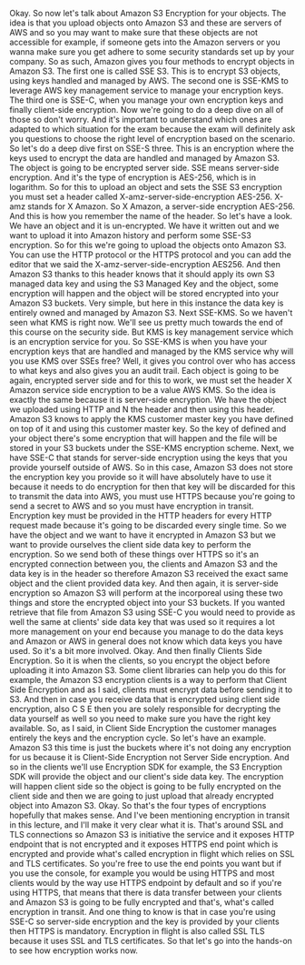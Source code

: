 
<v Narrator>Okay. So now let's talk about</v>
Amazon S3 Encryption for your objects.
The idea is that you upload objects onto Amazon S3
and these are servers of AWS
and so you may want to make sure that
these objects are not accessible
for example, if someone gets into the Amazon servers
or you wanna make sure you get adhere
to some security standards set up by your company.
So as such, Amazon gives you four methods to encrypt objects
in Amazon S3.
The first one is called SSE S3.
This is to encrypt S3 objects,
using keys handled and managed by AWS.
The second one is SSE-KMS
to leverage AWS key management service
to manage your encryption keys.
The third one is SSE-C,
when you manage your own encryption keys
and finally client-side encryption.
Now we're going to do a deep dive on all of those
so don't worry.
And it's important to understand which ones are adapted
to which situation for the exam
because the exam will definitely ask you questions
to choose the right level of encryption
based on the scenario.
So let's do a deep dive first on SSE-S three.
This is an encryption where the keys
used to encrypt the data are handled
and managed by Amazon S3.
The object is going to be encrypted server side.
SSE means server-side encryption.
And it's the type of encryption is AES-256,
which is in logarithm.
So for this to upload an object
and sets the SSE S3 encryption
you must set a header called X-amz-server-side-encryption
AES-256. X-amz stands for
X Amazon.
So X Amazon, a server-side encryption AES-256.
And this is how you remember the name of the header.
So let's have a look.
We have an object and it is un-encrypted.
We have it written out
and we want to upload it into Amazon history
and perform some SSE-S3 encryption.
So for this
we're going to upload the objects onto Amazon S3.
You can use the HTTP protocol or the HTTPS protocol
and you can add the editor that we said
the X-amz-server-side-encryption AES256.
And then Amazon S3
thanks to this header knows that it should apply its own
S3 managed data key
and using the S3 Managed Key and the object,
some encryption will happen
and the object will be stored encrypted
into your Amazon S3 buckets.
Very simple, but here in this instance
the data key is entirely owned
and managed by Amazon S3.
Next SSE-KMS.
So we haven't seen what KMS is right now.
We'll see us pretty much towards the end of this course
on the security side.
But KMS is key management service
which is an encryption service for you.
So SSE-KMS is when you have your encryption keys
that are handled and managed by the KMS service
why will you use KMS over SSEs free?
Well, it gives you control over
who has access to what keys
and also gives you an audit trail.
Each object is going to be again, encrypted server side
and for this to work, we must set the header
X Amazon service side encryption to be a value AWS KMS.
So the idea is exactly the same
because it is server-side encryption.
We have the object we uploaded using HTTP and N the header
and then using this header.
Amazon S3 knows to apply the KMS customer master key
you have defined on top of it
and using this customer master key.
So the key of defined and your object
there's some encryption that will happen
and the file will be stored
in your S3 buckets under the SSE-KMS encryption scheme.
Next, we have SSE-C
that stands for server-side encryption
using the keys that you provide yourself outside of AWS.
So in this case, Amazon S3
does not store the encryption key you provide
so it will have absolutely have to use it
because it needs to do encryption
for then that key will be discarded
for this to transmit the data into AWS,
you must use HTTPS
because you're going to send a secret to AWS
and so you must have encryption in transit.
Encryption key must be provided in the HTTP headers
for every HTTP request made
because it's going to be discarded every single time.
So we have the object
and we want to have it encrypted in Amazon S3
but we want to provide ourselves
the client side data key
to perform the encryption.
So we send both of these things over HTTPS
so it's an encrypted connection between you,
the clients and Amazon S3
and the data key is in the header
so therefore Amazon S3 received the exact same object
and the client provided data key.
And then again, it is server-side encryption
so Amazon S3 will perform at the incorporeal
using these two things
and store the encrypted object into your S3 buckets.
If you wanted retrieve that file
from Amazon S3 using SSE-C
you would need to provide as well
the same at clients' side data key that was used
so it requires a lot more management on your end
because you manage to do the data keys and Amazon
or AWS in general does not know
which data keys you have used.
So it's a bit more involved.
Okay. And then finally Clients Side Encryption.
So it is when the clients, so you encrypt the object
before uploading it into Amazon S3.
Some client libraries can help you do this
for example, the Amazon S3 encryption clients
is a way to perform that Client Side Encryption
and as I said, clients must encrypt data
before sending it to S3.
And then in case you receive
data that is encrypted using client side encryption,
also C S E
then you are solely responsible
for decrypting the data yourself as well
so you need to make sure you have the right key available.
So, as I said, in Client Side Encryption
the customer manages entirely
the keys and the encryption cycle.
So let's have an example.
Amazon S3 this time is just the buckets
where it's not doing any encryption for us
because it is Client-Side Encryption
not Server Side encryption.
And so in the clients we'll use Encryption SDK
for example, the S3 Encryption SDK
will provide the object
and our client's side data key.
The encryption will happen client side
so the object is going to be fully encrypted
on the client side
and then we are going to just upload
that already encrypted object into Amazon S3.
Okay. So that's the four types of encryptions
hopefully that makes sense.
And I've been mentioning
encryption in transit in this lecture,
and I'll make it very clear what it is.
That's around SSL and TLS connections
so Amazon S3 is initiative the service
and it exposes HTTP endpoint that is not encrypted
and it exposes HTTPS end point
which is encrypted and provide what's called
encryption in flight
which relies on SSL and TLS certificates.
So you're free to use the end points you want
but if you use the console, for example
you would be using HTTPS and most clients would
by the way use HTTPS endpoint by default
and so if you're using HTTPS,
that means that there is data transfer between your clients
and Amazon S3 is going to be fully encrypted
and that's, what's called encryption in transit.
And one thing to know is that
in case you're using SSE-C so server-side encryption
and the key is provided by your clients
then HTTPS is mandatory.
Encryption in flight is also called SSL TLS
because it uses SSL and TLS certificates.
So that let's go into the hands-on
to see how encryption works now.